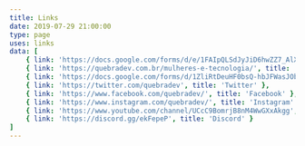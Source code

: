 ```yaml
---
title: Links
date: 2019-07-29 21:00:00
type: page
uses: links
data: [
    { link: 'https://docs.google.com/forms/d/e/1FAIpQLSdJyJiD6hwZZ7_AlXnR-mcUhRDuOn8LX2G9yS5nU6n45HFZ-Q/viewform', title: 'Evento Perifatécnico pros Quebradinha de SP' },
    { link: 'https://quebradev.com.br/mulheres-e-tecnologia/', title: 'Último episódio de podcast' },
    { link: 'https://docs.google.com/forms/d/1ZliRtDeuHF0bsQ-hbJFWasJObRXFTlBGR5qpjLeMpog', title: 'Sugestão de Temas' },
    { link: 'https://twitter.com/quebradev', title: 'Twitter' },
    { link: 'https://www.facebook.com/quebradev/', title: 'Facebook' },
    { link: 'https://www.instagram.com/quebradev/', title: 'Instagram' },
    { link: 'https://www.youtube.com/channel/UCcC9BomrjB8nM4WwGXxAkgg', title: 'YouTube' },
    { link: 'https://discord.gg/ekFepeP', title: 'Discord' }
]
---
```

